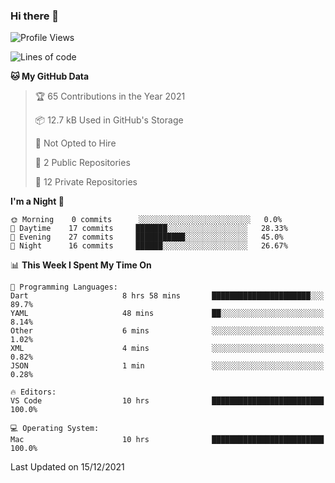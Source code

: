 ### Hi there 👋

<!--
**utkugedik/utkugedik** is a ✨ _special_ ✨ repository because its `README.md` (this file) appears on your GitHub profile.

Here are some ideas to get you started:

- 🔭 I’m currently working on ...
- 🌱 I’m currently learning ...
- 👯 I’m looking to collaborate on ...
- 🤔 I’m looking for help with ...
- 💬 Ask me about ...
- 📫 How to reach me: ...
- 😄 Pronouns: ...
- ⚡ Fun fact: ...
-->

<!--START_SECTION:waka-->
![Profile Views](http://img.shields.io/badge/Profile%20Views-0-blue)

![Lines of code](https://img.shields.io/badge/From%20Hello%20World%20I%27ve%20Written-18%20Thousand%20lines%20of%20code-blue)

**🐱 My GitHub Data** 

> 🏆 65 Contributions in the Year 2021
 > 
> 📦 12.7 kB Used in GitHub's Storage 
 > 
> 🚫 Not Opted to Hire
 > 
> 📜 2 Public Repositories 
 > 
> 🔑 12 Private Repositories  
 > 
**I'm a Night 🦉** 

```text
🌞 Morning    0 commits      ░░░░░░░░░░░░░░░░░░░░░░░░░   0.0% 
🌆 Daytime    17 commits     ███████░░░░░░░░░░░░░░░░░░   28.33% 
🌃 Evening    27 commits     ███████████░░░░░░░░░░░░░░   45.0% 
🌙 Night      16 commits     ██████░░░░░░░░░░░░░░░░░░░   26.67%

```


📊 **This Week I Spent My Time On** 

```text
💬 Programming Languages: 
Dart                     8 hrs 58 mins       ██████████████████████░░░   89.7% 
YAML                     48 mins             ██░░░░░░░░░░░░░░░░░░░░░░░   8.14% 
Other                    6 mins              ░░░░░░░░░░░░░░░░░░░░░░░░░   1.02% 
XML                      4 mins              ░░░░░░░░░░░░░░░░░░░░░░░░░   0.82% 
JSON                     1 min               ░░░░░░░░░░░░░░░░░░░░░░░░░   0.28%

🔥 Editors: 
VS Code                  10 hrs              █████████████████████████   100.0%

💻 Operating System: 
Mac                      10 hrs              █████████████████████████   100.0%

```


 Last Updated on 15/12/2021
<!--END_SECTION:waka-->
